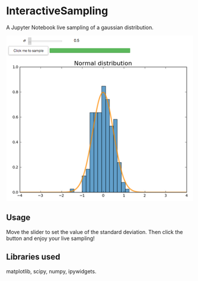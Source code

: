 # InteractiveSampling

A Jupyter Notebook live sampling of a gaussian distribution.

![gaussian](docs/images/gaussian.png)

## Usage

Move the slider to set the value of the standard deviation. Then click the button and enjoy your live sampling!

## Libraries used

matplotlib, scipy, numpy, ipywidgets.
